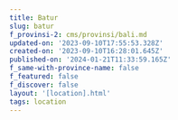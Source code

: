 ```yaml
---
title: Batur
slug: batur
f_provinsi-2: cms/provinsi/bali.md
updated-on: '2023-09-10T17:55:53.328Z'
created-on: '2023-09-10T16:28:01.645Z'
published-on: '2024-01-21T11:33:59.165Z'
f_same-with-province-name: false
f_featured: false
f_discover: false
layout: '[location].html'
tags: location
---
```



